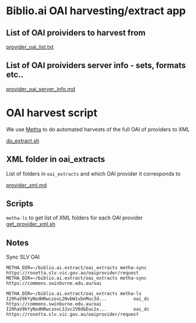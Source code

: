 # Biblio.ai OAI harvesting/extract app


## List of OAI proividers to harvest from

[provider_oai_list.txt](provider_oai_list.txt)

## List of OAI proividers server info - sets, formats etc..

[provider_oai_server_info.md](provider_oai_server_info.md)

# OAI harvest script

We use [Metha](https://github.com/miku/metha) to do automated harvests of the full OAI of providers to XML

[do_extract.sh](do_extract.sh)

## XML folder in oai_extracts

List of folders in `oai_extracts` and which OAI provider it corresponds to

[provider_xml.md](provider_xml.md)


## Scripts

`metha-ls` to get list of XML folders for each OAI provider
[get_provider_xml.sh](get_provider_xml.sh)

## Notes

Sync SLV OAI

```
METHA_DIR=~/biblio.ai.extract/oai_extracts metha-sync https://rosetta.slv.vic.gov.au/oaiprovider/request
METHA_DIR=~/biblio.ai.extract/oai_extracts metha-sync https://commons.swinburne.edu.au/oai
```

```
METHA_DIR=~/biblio.ai.extract/oai_extracts metha-ls
I29haV9kYyNodHRwczovL2NvbW1vbnMuc3d...          oai_dc  https://commons.swinburne.edu.au/oai
I29haV9kYyNodHRwczovL3Jvc2V0dGEuc2x...          oai_dc  https://rosetta.slv.vic.gov.au/oaiprovider/request
```

